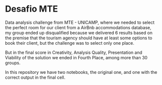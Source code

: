 # Desafio MTE

Data analysis challenge from MTE - UNICAMP, where we needed to select the perfect room for our client from a AirBnb accommodations database, my group ended up disqualified because we delivered 6 results based on the premise that the tourism agency should have at least some options to book their client, but the challenge was to select only one place.


But in the final score in Creativity, Analysis Quality, Presentation and Viability of the solution we ended in Fourth Place, among more than 30 groups.

In this repository we have two notebooks, the original one, and one with the correct output in the final cell.
